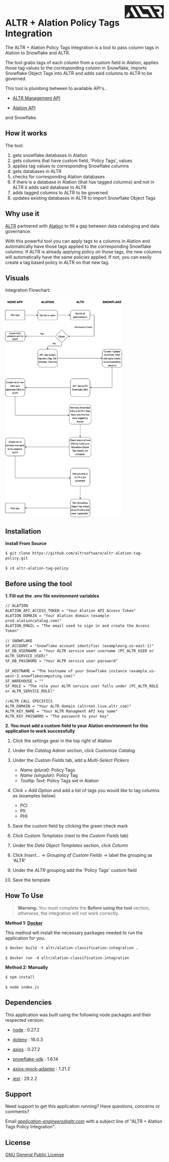<a  href="https://altr.com">
    <img  src="./imgs/altr-logo.jpg"  alt="ALTR log"  title="ALTR"  align="right"  height="42">
</a>

# ALTR + Alation Policy Tags Integration

The ALTR + Alation Policy Tags Integration is a tool to pass column tags in Alation to Snowflake and ALTR.

The tool grabs tags of each column from a custom field in Alation, applies those tag values to the corresponding column in Snowflake, imports Snowflake Object Tags into ALTR and adds said columns to ALTR to be governed.

This tool is plumbing between to available API's..

* [ALTR Management API](https://altrnet.live.altr.com/api/swagger/)

* [Alation API](https://developer.alation.com/dev/reference/refresh-access-token-overview)

and Snowflake.

## How it works

The tool:
01. gets snowflake databases in Alation
02. gets columns that have custom field, 'Policy Tags', values 
03. applies tag values to corresponding Snowflake columns
04. gets databases in ALTR
05. checks for corresponding Alation databases
06. if there is a database in Alation (that has tagged columns) and not in ALTR it adds said database to ALTR
07. adds tagged columns to ALTR to be governed
08. updates existing databases in ALTR to import Snowflake Object Tags

## Why use it

<a  href="https://www.altr.com/">ALTR</a> partnered with <a  href="https://www.alation.com/">Alation</a> to fill a gap between data cataloging and data governance. 

With this powerful tool you can apply tags to a columns in Alation and automatically have those tags applied to the corresponding Snowflake columns. If ALTR is already applying policy on those tags, the new columns will automatically have the same policies applied. If not, you can easily create a tag based policy in ALTR on that new tag.

## Visuals

Integration Flowchart:

<img  src="./imgs/alation-tags-integration-flowchart.png"  alt="Integration Flowchart"  height="700">

## Installation

**Install From Source**

	$ git clone https://github.com/altrsoftware/altr-alation-tag-policy.git
	
	$ cd altr-alation-tag-policy

## Before using the tool  

**1. Fill out the .env file environment variables**

	// ALATION
	ALATION_API_ACCESS_TOKEN = "Your Alation API Access Token"
	ALATION_DOMAIN = "Your Alation domain (example-prod.alationcatalog.com)"
	ALATION_EMAIL = "The email used to sign in and create the Access Token"
	
	// SNOWFLAKE
	SF_ACCOUNT = "Snowflake account identifier (exampleorg.us-east-1)"
	SF_DB_USERNAME = "Your ALTR service user username (PC_ALTR_USER or ALTR_SERVICE_USER)"
	SF_DB_PASSWORD = "Your ALTR service user password"

	SF_HOSTNAME = "The hostname of your Snowflake instance (example.us-west-3.snowflakecomputing.com)"
	SF_WAREHOUSE = ""
	SF_ROLE = "The role your ALTR service user falls under (PC_ALTR_ROLE or ALTR_SERVICE_ROLE)"
	
	//ALTR CALL SPECIFICS
	ALTR_DOMAIN = "Your ALTR domain (altrnet.live.altr.com)"
	ALTR_KEY_NAME = "Your ALTR Managment API key name"
	ALTR_KEY_PASSWORD = "The password to your key"

**2. You must add a custom field to your Alation environment for this application to work successfully**
01. Click the settings gear in the top right of Alation
02. Under the *Catalog Admin* section, click *Customize Catalog*
03. Under the *Custom Fields* tab, add a *Multi-Select Pickers*
    - *Name (plural)*: Policy Tags
    - *Name (singular)*: Policy Tag
    - *Tooltip Text*: Policy Tags set in Alation

04. Click *+ Add Option* and add a list of tags you would like to tag columns as (examples below)
    - PCI
    - PII
    - PHI
05. Save the custom field by clicking the green check mark
06. Click *Custom Templates* (next to the *Custom Fields* tab)
07. Under the *Data Object Templates* section, click *Column*
08. Click *Insert...* -> *Grouping of Custom Fields* -> label the grouping as 'ALTR'
09. Under the *ALTR* grouping add the 'Policy Tags' custom field
10. Save the template
  
  

## How To Use

> **Warning:** 
> You must complete the **Before using the tool** section; otherwise, the integration will not work correctly.

**Method 1: <a  href="https://www.docker.com/">Docker</a>**

This method will install the necessary packages needed to run the application for you.

    $ docker build -t altr/alation-classification-integration .
    
    $ docker run -d altr/alation-classification-integration

**Method 2: Manually**

    $ npm install
    
    $ node index.js

## Dependencies

This application was built using the following node packages and their respected version:

* [node](https://nodejs.org/download/release/v16.0.0/) : 0.27.2

  

* [dotenv](https://www.npmjs.com/package/dotenv/v/16.0.3) : 16.0.3

  

* [axios](https://www.npmjs.com/package/axios/v/0.27.2) : 0.27.2

  

* [snowflake-sdk](https://www.npmjs.com/package/snowflake-sdk/v/1.6.14) : 1.6.14

  

* [axios-mock-adapter](https://www.npmjs.com/package/axios-mock-adapter/v/1.21.2) : 1.21.2

  

* [jest](https://www.npmjs.com/package/jest/v/29.2.2) : 29.2.2
  

## Support

Need support to get this application running? Have questions, concerns or comments?

Email *application-engineers@altr.com* with a subject line of "ALTR + Alation Tags Policy Integration".
   
  

## License

[GNU General Public License](LICENSE.md)
